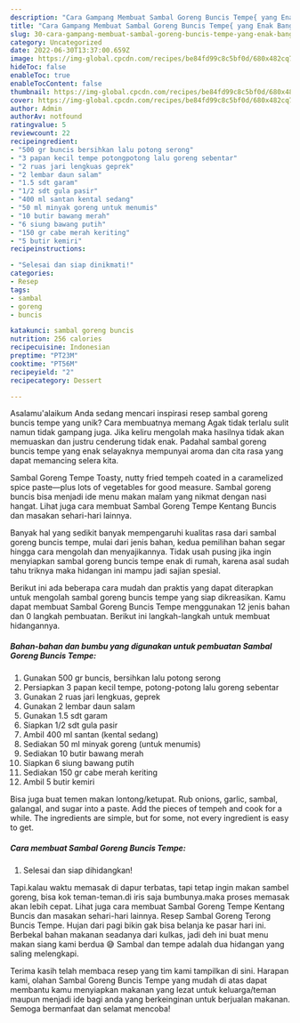```yaml
---
description: "Cara Gampang Membuat Sambal Goreng Buncis Tempe{ yang Enak Banget"
title: "Cara Gampang Membuat Sambal Goreng Buncis Tempe{ yang Enak Banget"
slug: 30-cara-gampang-membuat-sambal-goreng-buncis-tempe-yang-enak-banget
category: Uncategorized
date: 2022-06-30T13:37:00.659Z
image: https://img-global.cpcdn.com/recipes/be84fd99c8c5bf0d/680x482cq70/sambal-goreng-buncis-tempe-foto-resep-utama.jpg
hideToc: false
enableToc: true
enableTocContent: false
thumbnail: https://img-global.cpcdn.com/recipes/be84fd99c8c5bf0d/680x482cq70/sambal-goreng-buncis-tempe-foto-resep-utama.jpg
cover: https://img-global.cpcdn.com/recipes/be84fd99c8c5bf0d/680x482cq70/sambal-goreng-buncis-tempe-foto-resep-utama.jpg
author: Admin
authorAv: notfound
ratingvalue: 5
reviewcount: 22
recipeingredient:
- "500 gr buncis bersihkan lalu potong serong"
- "3 papan kecil tempe potongpotong lalu goreng sebentar"
- "2 ruas jari lengkuas geprek"
- "2 lembar daun salam"
- "1.5 sdt garam"
- "1/2 sdt gula pasir"
- "400 ml santan kental sedang"
- "50 ml minyak goreng untuk menumis"
- "10 butir bawang merah"
- "6 siung bawang putih"
- "150 gr cabe merah keriting"
- "5 butir kemiri"
recipeinstructions:

- "Selesai dan siap dinikmati!"
categories:
- Resep
tags:
- sambal
- goreng
- buncis

katakunci: sambal goreng buncis 
nutrition: 256 calories
recipecuisine: Indonesian
preptime: "PT23M"
cooktime: "PT56M"
recipeyield: "2"
recipecategory: Dessert

---
```



Asalamu'alaikum Anda sedang mencari inspirasi resep sambal goreng buncis tempe yang unik? Cara membuatnya memang Agak tidak terlalu sulit namun tidak gampang juga. Jika keliru mengolah maka hasilnya tidak akan memuaskan dan justru cenderung tidak enak. Padahal sambal goreng buncis tempe yang enak selayaknya mempunyai aroma dan cita rasa yang dapat memancing selera kita.


Sambal Goreng Tempe Toasty, nutty fried tempeh coated in a caramelized spice paste—plus lots of vegetables for good measure. Sambal goreng buncis bisa menjadi ide menu makan malam yang nikmat dengan nasi hangat. Lihat juga cara membuat Sambal Goreng Tempe Kentang Buncis dan masakan sehari-hari lainnya.

Banyak hal yang sedikit banyak mempengaruhi kualitas rasa dari sambal goreng buncis tempe, mulai dari jenis bahan, kedua pemilihan bahan segar hingga cara mengolah dan menyajikannya. Tidak usah pusing jika ingin menyiapkan sambal goreng buncis tempe enak di rumah, karena asal sudah tahu triknya maka hidangan ini mampu jadi sajian spesial.


Berikut ini ada beberapa cara mudah dan praktis yang dapat diterapkan untuk mengolah sambal goreng buncis tempe yang siap dikreasikan. Kamu dapat membuat Sambal Goreng Buncis Tempe menggunakan 12 jenis bahan dan 0 langkah pembuatan. Berikut ini langkah-langkah untuk membuat hidangannya.

<!--inarticleads1-->

##### Bahan-bahan dan bumbu yang digunakan untuk pembuatan Sambal Goreng Buncis Tempe:

1. Gunakan 500 gr buncis, bersihkan lalu potong serong
1. Persiapkan 3 papan kecil tempe, potong-potong lalu goreng sebentar
1. Gunakan 2 ruas jari lengkuas, geprek
1. Gunakan 2 lembar daun salam
1. Gunakan 1.5 sdt garam
1. Siapkan 1/2 sdt gula pasir
1. Ambil 400 ml santan (kental sedang)
1. Sediakan 50 ml minyak goreng (untuk menumis)
1. Sediakan 10 butir bawang merah
1. Siapkan 6 siung bawang putih
1. Sediakan 150 gr cabe merah keriting
1. Ambil 5 butir kemiri


Bisa juga buat temen makan lontong/ketupat. Rub onions, garlic, sambal, galangal, and sugar into a paste. Add the pieces of tempeh and cook for a while. The ingredients are simple, but for some, not every ingredient is easy to get. 

<!--inarticleads2-->

##### Cara membuat Sambal Goreng Buncis Tempe:


1. Selesai dan siap dihidangkan!

Tapi.kalau waktu memasak di dapur terbatas, tapi tetap ingin makan sambel goreng, bisa kok teman-teman.di iris saja bumbunya.maka proses memasak akan lebih cepat. Lihat juga cara membuat Sambal Goreng Tempe Kentang Buncis dan masakan sehari-hari lainnya. Resep Sambal Goreng Terong Buncis Tempe. Hujan dari pagi bikin gak bisa belanja ke pasar hari ini. Berbekal bahan makanan seadanya dari kulkas, jadi deh ini buat menu makan siang kami berdua 😅 Sambal dan tempe adalah dua hidangan yang saling melengkapi. 

Terima kasih telah membaca resep yang tim kami tampilkan di sini. Harapan kami, olahan Sambal Goreng Buncis Tempe yang mudah di atas dapat membantu kamu menyiapkan makanan yang lezat untuk keluarga/teman maupun menjadi ide bagi anda yang berkeinginan untuk berjualan makanan. Semoga bermanfaat dan selamat mencoba!
